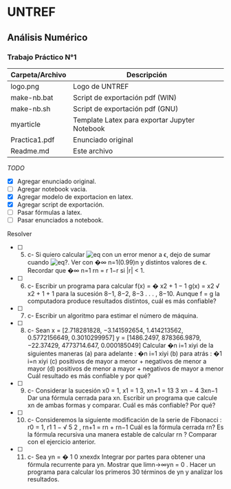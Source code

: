 # UNTREF
## Análisis Numérico
### Trabajo Práctico N°1


| Carpeta/Archivo | Descripción 
|-                |-
| logo.png 	  | Logo de UNTREF
| make-nb.bat	  | Script de exportación pdf (WIN) 
| make-nb.sh 	  | Script de exportación pdf (GNU) 
| myarticle	  | Template Latex para exportar Jupyter Notebook
| Practica1.pdf   | Enunciado original
| Readme.md       | Este archivo

_TODO_

- [X] Agregar enunciado original.
- [ ] Agregar notebook vacia.
- [X] Agregar modelo de exportacion en latex.
- [X] Agregar script de exportación.
- [ ] Pasar fórmulas a latex.
- [ ] Pasar enunciados a notebook.

Resolver

- [ ] 5. c- Si quiero calcular ![eq](http://latex.codecogs.com/png.latex?\inline\sum_{n=1}^{\infty}%20x_n) con un error menor a ϵ, dejo de sumar cuando ![eq](http://latex.codecogs.com/png.latex?\inline\left|x_n\right|<\epsilon)?. Ver con
�∞
n=1(0.99)n y distintos valores de ϵ. Recordar que �∞
n=1 rn =
r
1−r si |r| < 1.
- [ ] 6. c- Escribir un programa para calcular
f(x) =
�
x2 + 1 − 1
g(x) =
x2
√
x2 + 1 + 1
para la sucesión 8−1, 8−2, 8−3 . . . , 8−10. Aunque f = g la computadora produce resultados distintos,
cuál es más confiable?
- [ ] 7. c- Escribir un algoritmo para estimar el número de máquina.
- [ ] 8. c- Sean
x = [2.718281828, −3.141592654, 1.414213562, 0.5772156649, 0.3010299957]
y = [1486.2497, 878366.9879, −22.37429, 4773714.647, 0.000185049]
Calcular �n
i=1 xiyi de la siguientes maneras
(a) para adelante : �n
i=1 xiyi
(b) para atrás : �1
i=n xiyi
(c) positivos de mayor a menor + negativos de menor a mayor
(d) positivos de menor a mayor + negativos de mayor a menor
Cuál resultado es más confiable y por qué?
- [ ] 9. c- Considerar la sucesión
    x0 = 1, x1 = 1
    3,
    xn+1 = 13
    3 xn − 4
    3xn−1
    Dar una fórmula cerrada para xn. Escribir un programa que calcule xn de ambas formas y comparar. Cuál es más confiable? Por qué?
- [ ] 10. c- Consideremos la     siguiente modificación de la serie de Fibonacci :
r0 = 1, r1   1 −
√
5
2
,
rn+1 = rn + rn−1
Cuál es la fórmula cerrada rn? Es la fórmula recursiva una manera estable de calcular rn ? Comparar
con el ejercicio anterior.
- [ ] 11. c- Sea
yn =
� 1
0
xnexdx
Integrar por partes para obtener una fórmula recurrente para yn. Mostrar que limn→∞yn = 0 . Hacer
un programa para calcular los primeros 30 términos de yn y analizar los resultados.
